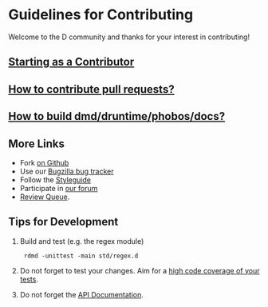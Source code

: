 Guidelines for Contributing
===========================

Welcome to the D community and thanks for your interest in contributing!

## [Starting as a Contributor](http://wiki.dlang.org/Starting_as_a_Contributor)
## [How to contribute pull requests?](http://wiki.dlang.org/Pull_Requests)
## [How to build dmd/druntime/phobos/docs?](http://wiki.dlang.org/Building_DMD)

More Links
----------

* Fork [on Github](https://github.com/D-Programming-Language/phobos)
* Use our [Bugzilla bug tracker](http://d.puremagic.com/issues/)
* Follow the [Styleguide](http://dlang.org/dstyle.html)
* Participate in [our forum](http://forum.dlang.org/)
* [Review Queue](http://wiki.dlang.org/Review_Queue).


Tips for Development
--------------------

1. Build and test (e.g. the regex module)

        rdmd -unittest -main std/regex.d

2. Do not forget to test your changes.
   Aim for a [high code coverage of your tests](http://forum.dlang.org/thread/ki5ovr$17m1$1@digitalmars.com).

3. Do not forget the [API Documentation](http://dlang.org/phobos/).
